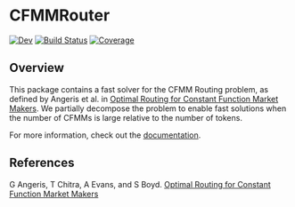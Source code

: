 # CFMMRouter

[![Dev](https://img.shields.io/badge/docs-dev-blue.svg)](https://tjdiamandis.github.io/CFMMRouter.jl/dev)
[![Build Status](https://github.com/bcc-research/CFMMRouter.jl/actions/workflows/CI.yml/badge.svg?branch=main)](https://github.com/bcc-research/CFMMRouter.jl/actions/workflows/CI.yml?query=branch%3Amain)
[![Coverage](https://codecov.io/gh/bcc-research/CFMMRouter.jl/branch/main/graph/badge.svg)](https://codecov.io/gh/bcc-research/CFMMRouter.jl)

## Overview
This package contains a fast solver for the CFMM Routing problem, as defined
by Angeris et al. in [Optimal Routing for Constant Function Market Makers](https://web.stanford.edu/~guillean/papers/cfmm-routing.pdf). 
We partially decompose the problem to enable fast solutions when the number
of CFMMs is large relative to the number of tokens.

For more information, check out the [documentation](https://tjdiamandis.github.io/CFMMRouter.jl/dev).



## References
G Angeris, T Chitra, A Evans, and S Boyd. [Optimal Routing for Constant Function Market Makers](https://web.stanford.edu/~guillean/papers/cfmm-routing.pdf)